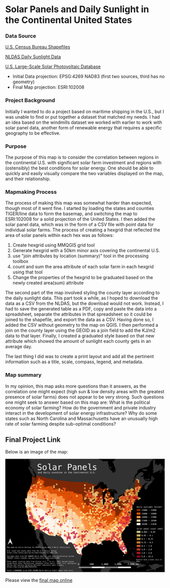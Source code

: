 # Solar Panels and Daily Sunlight in the Continental United States

### Data Source

[U.S. Census Bureau Shapefiles](https://www.census.gov/cgi-bin/geo/shapefiles/index.php)

[NLDAS Daily Sunlight Data](https://wonder.cdc.gov/nasa-insolar.html)

[U.S. Large-Scale Solar Photovoltaic Database](https://energy.usgs.gov/uspvdb/)

* Initial Data projection: EPSG:4269 NAD83 (first two sources, third has no geometry)
* Final Map projection: ESRI:102008

### Project Background

Initially I wanted to do a project based on maritime shipping in the U.S., but I was unable to find or put together a dataset that matched my needs. I had an idea based on the windmills dataset we worked with earlier to work with solar panel data, another form of renewable energy that requires a specific geography to be effective.

### Purpose

The purpose of this map is to consider the correlation between regions in the continental U.S. with significant solar farm investment and regions with (ostensibly) the best conditions for solar energy. One should be able to quickly and easily visually compare the two variables displayed on the map, and their relationship.

### Mapmaking Process

The process of making this map was somewhat harder than expected, though most of it went fine. I started by loading the states and counties TIGER/line data to form the basemap, and switching the map to ESRI:102008 for a solid projection of the United States. I then added the solar panel data, which was in the form of a CSV file with point data for individual solar farms. The process of creating a hexgrid that reflected the area of solar panels within each hex was as follows:

1. Create hexgrid using MMQGIS grid tool
2. Generate hexgrid with a 50km minor axis covering the continental U.S.
3. use "join attributes by location (summary)" tool in the processing toolbox
4. count and sum the area attribute of each solar farm in each hexgrid using that tool
5. Change the properties of the hexgrid to be graduated based on the newly created area(sum) attribute

The second part of the map involved styling the county layer according to the daily sunlight data. This part took a while, as I hoped to download the data as a CSV from the NLDAS, but the download would not work. Instead, I had to save the generated table as a PDF, copy and paste the data into a spreadsheet, separate the attributes in that spreadsheet so it could be joined to the shapefile, and export the data as a CSV. Having done so, I added the CSV without geometry to the map on QGIS. I then performed a join on the county layer using the GEOID as a join field to add the KJ/m2 data to that layer. Finally, I created a graduated style based on that new attribute which showed the amount of sunlight each county gets in an average day.

The last thing I did was to create a print layout and add all the pertinent information such as a title, scale, compass, legend, and metadata.

### Map summary

In my opinion, this map asks more questions than it answers, as the correlation one might expect (high sun & low density areas with the greatest presence of solar farms) does not appear to be very strong. Such questions one might seek to answer based on this map are: What is the political economy of solar farming? How do the government and private industry interact in the development of solar energy infrastructure? Why do some states such as North Carolina and Massachusetts have an unusually high rate of solar farming despite sub-optimal conditions?

## Final Project Link
Below is an image of the map:

![map image](images/us-solar-panels-300dpi.png)


Please view the [final map online](https://github.com/calvinhorning/us-solar-panels/blob/main/index.html)
